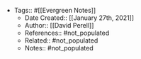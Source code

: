 - Tags:: #[[Evergreen Notes]]
    - Date Created:: [[January 27th, 2021]]
    - Author:: [[David Perell]]
    - References:: #not_populated
    - Related:: #not_populated
    - Notes:: #not_populated

